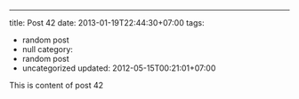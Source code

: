 ---
title: Post 42
date: 2013-01-19T22:44:30+07:00
tags:
  - random post
  - null
category:
  - random post
  - uncategorized
updated: 2012-05-15T00:21:01+07:00

This is content of post 42